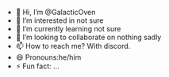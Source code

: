 - 👋 Hi, I’m @GalacticOven
- 👀 I’m interested in not sure
- 🌱 I’m currently learning not sure 
- 💞️ I’m looking to collaborate on nothing sadly
- 📫 How to reach me? With discord.
- 😄 Pronouns:he/him
- ⚡ Fun fact: ...

<!---
GalacticOven/GalacticOven is a ✨ special ✨ repository because its `README.md` (this file) appears on your GitHub profile.
You can click the Preview link to take a look at your changes.
--->
